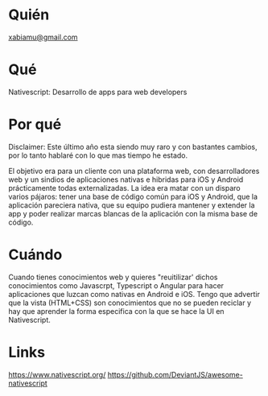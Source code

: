 # Quién
xabiamu@gmail.com
# Qué
Nativescript: Desarrollo de apps para web developers
# Por qué
Disclaimer: Este último año esta siendo muy raro y con bastantes cambios, por lo tanto hablaré con lo que mas tiempo he estado.

El objetivo era para un cliente con una plataforma web, con desarrolladores web y un sindios de aplicaciones nativas e hibridas para iOS y Android prácticamente todas externalizadas.  La idea era matar con un disparo varios pájaros: tener una base de código común para iOS y Android, que la aplicación pareciera nativa, que su equipo pudiera mantener y extender la app y poder realizar marcas blancas de la aplicación con la misma base de código.
# Cuándo
Cuando tienes conocimientos web y quieres "reuitilizar' dichos conocimientos como Javascrpt, Typescript o Angular para hacer aplicaciones que luzcan como nativas en Android e iOS. Tengo que advertir que la vista (HTML+CSS) son conocimientos que no se pueden reciclar y hay que aprender la forma especifica con la que se hace la UI en Nativescript.
# Links
https://www.nativescript.org/
https://github.com/DeviantJS/awesome-nativescript
